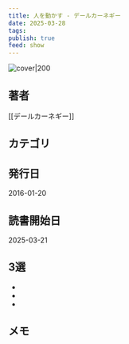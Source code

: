 ```yaml
---
title: 人を動かす - デールカーネギー
date: 2025-03-28
tags: 
publish: true
feed: show
---
```

![cover|200](http://books.google.com/books/content?id=8Y1yjwEACAAJ&printsec=frontcover&img=1&zoom=1&source=gbs_api)
## 著者
[[デールカーネギー]]
## カテゴリ

## 発行日
2016-01-20
## 読書開始日
2025-03-21

## 3選
 - 
 - 
 - 
## メモ